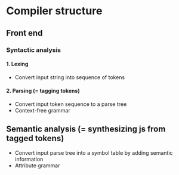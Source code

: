 # Compiler structure

## Front end

### Syntactic analysis

#### 1. Lexing

- Convert input string into sequence of tokens

#### 2. Parsing (= tagging tokens)

- Convert input token sequence to a parse tree
- Context-free grammar

## Semantic analysis (= synthesizing js from tagged tokens)

- Convert input parse tree into a symbol table by adding semantic information
- Attribute grammar
